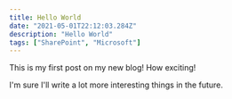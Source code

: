 ```yaml
---
title: Hello World
date: "2021-05-01T22:12:03.284Z"
description: "Hello World"
tags: ["SharePoint", "Microsoft"]
---
```


This is my first post on my new blog! How exciting!

I'm sure I'll write a lot more interesting things in the future.
